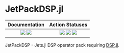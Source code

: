 # JetPackDSP.jl

| **Documentation** | **Action Statuses** |
|:---:|:---:|
| [![][docs-dev-img]][docs-dev-url] [![][docs-stable-img]][docs-stable-url] | [![][doc-build-status-img]][doc-build-status-url] [![][build-status-img]][build-status-url] [![][code-coverage-img]][code-coverage-results] |

JetPackDSP - Jets.jl DSP operator pack requiring [DSP.jl](https://github.com/JuliaDSP/DSP.jl).

[docs-dev-img]: https://img.shields.io/badge/docs-dev-blue.svg
[docs-dev-url]: https://chevronetc.github.io/JetPackDSP.jl/dev/

[docs-stable-img]: https://img.shields.io/badge/docs-stable-blue.svg
[docs-stable-url]: https://ChevronETC.github.io/JetPackDSP.jl/stable

[doc-build-status-img]: https://github.com/ChevronETC/JetPackDSP.jl/workflows/Documentation/badge.svg
[doc-build-status-url]: https://github.com/ChevronETC/JetPackDSP.jl/actions?query=workflow%3ADocumentation

[build-status-img]: https://github.com/ChevronETC/JetPackDSP.jl/workflows/Tests/badge.svg
[build-status-url]: https://github.com/ChevronETC/JetPackDSP.jl/actions?query=workflow%3A"Tests"

[code-coverage-img]: https://codecov.io/gh/ChevronETC/JetPackDSP.jl/branch/master/graph/badge.svg
[code-coverage-results]: https://codecov.io/gh/ChevronETC/JetPackDSP.jl
